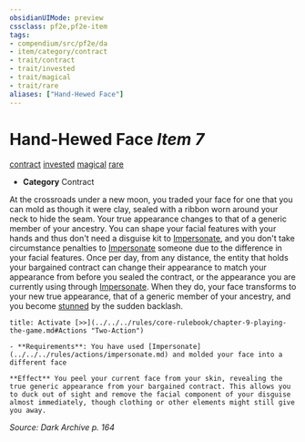 ```yaml
---
obsidianUIMode: preview
cssclass: pf2e,pf2e-item
tags:
- compendium/src/pf2e/da
- item/category/contract
- trait/contract
- trait/invested
- trait/magical
- trait/rare
aliases: ["Hand-Hewed Face"]
---
```

# Hand-Hewed Face *Item 7*  
[contract](../../../rules/traits/contract-lol.md)  [invested](../../../rules/traits/invested.md)  [magical](../../../rules/traits/magical.md)  [rare](../../../rules/traits/rare.md)  

- **Category** Contract

At the crossroads under a new moon, you traded your face for one that you can mold as though it were clay, sealed with a ribbon worn around your neck to hide the seam. Your true appearance changes to that of a generic member of your ancestry. You can shape your facial features with your hands and thus don't need a disguise kit to [Impersonate](../../../rules/actions/impersonate.md), and you don't take circumstance penalties to [Impersonate](../../../rules/actions/impersonate.md) someone due to the difference in your facial features. Once per day, from any distance, the entity that holds your bargained contract can change their appearance to match your appearance from before you sealed the contract, or the appearance you are currently using through [Impersonate](../../../rules/actions/impersonate.md). When they do, your face transforms to your new true appearance, that of a generic member of your ancestry, and you become [stunned](../../../rules/conditions.md#Stunned) by the sudden backlash.

```ad-embed-ability
title: Activate [>>](../../../rules/core-rulebook/chapter-9-playing-the-game.md#Actions "Two-Action")

- **Requirements**: You have used [Impersonate](../../../rules/actions/impersonate.md) and molded your face into a different face

**Effect** You peel your current face from your skin, revealing the true generic appearance from your bargained contract. This allows you to duck out of sight and remove the facial component of your disguise almost immediately, though clothing or other elements might still give you away.
```

*Source: Dark Archive p. 164*
